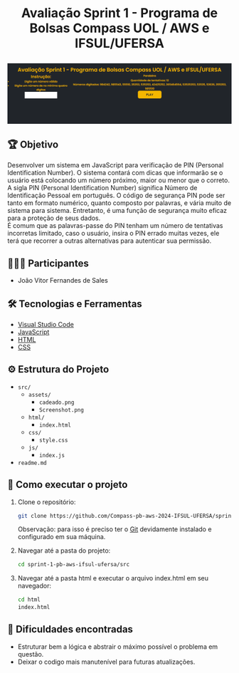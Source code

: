 <h1 align="center">

<p>Avaliação Sprint 1 - Programa de Bolsas Compass UOL / AWS e IFSUL/UFERSA</p>
</h1>
<img src="./src/assets/Screenshot .png"  width="600px">

## 🏆 Objetivo

Desenvolver um sistema em JavaScript para verificação de PIN (Personal Identification Number). O sistema contará com dicas que informarão se o usuário está colocando um número próximo, maior ou menor que o correto. <br>
A sigla PIN (Personal Identification Number) significa Número de Identificação Pessoal em português. O código de segurança PIN pode ser tanto em formato numérico, quanto composto por palavras, e vária muito de sistema para sistema. Entretanto, é uma função de segurança muito eficaz para a proteção de seus dados. <br>
É comum que as palavras-passe do PIN tenham um número de tentativas incorretas limitado, caso o usuário, insira o PIN errado muitas vezes, ele terá que recorrer a outras alternativas para autenticar sua permissão.


## 👨🏾‍💻 Participantes
- João Vitor Fernandes de Sales

## 🛠 Tecnologias e Ferramentas
- [Visual Studio Code](https://code.visualstudio.com/)
- [JavaScript](https://developer.mozilla.org/pt-BR/docs/Web/JavaScript)
- [HTML](https://developer.mozilla.org/pt-BR/docs/Web/HTML)
- [CSS](https://developer.mozilla.org/pt-BR/docs/Web/CSS)


## ⚙ Estrutura do Projeto

- `src/`
  - `assets/`
    - `cadeado.png`
    - `Screenshot.png`
  - `html/`
    - `index.html`
  - `css/`
    - `style.css`
  - `js/`
    - `index.js`
- `readme.md`

## 🔶 Como executar o projeto
<ol>
  <li>Clone o repositório:</li>

```bash
git clone https://github.com/Compass-pb-aws-2024-IFSUL-UFERSA/sprint-1-pb-aws-ifsul-ufersa.git
```

Observação: para isso é preciso ter o [Git](https://git-scm.com/) devidamente instalado e configurado em sua máquina.

 <li>Navegar até a pasta do projeto:</li>

```bash
cd sprint-1-pb-aws-ifsul-ufersa/src
```
 <li>Navegar até a pasta html e executar o arquivo index.html em seu navegador:</li>

```bash
cd html
index.html
```
</ol>

## 🧠 Dificuldades encontradas


<ul>
  <li>Estruturar bem a lógica e abstrair o máximo possível o problema em questão.</li>
  <li>Deixar o codigo mais manutenível para futuras atualizações.</li>
</ul>

